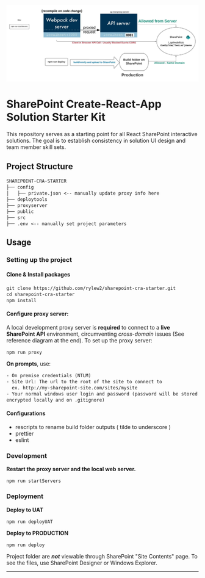 ![Diagram on how proxy server works to circumvent cross-domain call issues](/documentation/sharepoint-cra-starter.jpeg "Servers")

# SharePoint Create-React-App Solution Starter Kit

This repository serves as a starting point for all React SharePoint interactive solutions.
The goal is to establish consistency in solution UI design and team member skill sets.

## Project Structure

```
SHAREPOINT-CRA-STARTER
├── config
│   ├── private.json <-- manually update proxy info here
├── deploytools
├── proxyserver
├── public
├── src
├── .env <-- manually set project parameters
```

## Usage

### Setting up the project

#### Clone & Install packages

```
git clone https://github.com/rylew2/sharepoint-cra-starter.git
cd sharepoint-cra-starter
npm install
```

#### Configure proxy server:

A local development proxy server is **required** to connect to a **live SharePoint API** environment, circumventing _cross-domain_ issues (See reference diagram at the end).
To set up the proxy server:

```
npm run proxy
```

**On prompts**, use:

```
- On premise credentials (NTLM)
- Site Url: The url to the root of the site to connect to
  ex. http://my-sharepoint-site.com/sites/mysite
- Your normal windows user login and password (password will be stored encrypted locally and on .gitignore)
```

#### Configurations

- rescripts to rename build folder outputs ( tilde to underscore )
- prettier
- eslint

### Development

**Restart the proxy server and the local web server.**

```
npm run startServers
```

### Deployment

**Deploy to UAT**

```
npm run deployUAT
```

**Deploy to PRODUCTION**

```
npm run deploy
```

Project folder are **_not_** viewable through SharePoint "Site Contents" page. To see the files, use SharePoint Designer or Windows Explorer.

---
